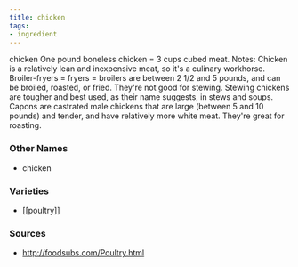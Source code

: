 ```yaml
---
title: chicken
tags:
- ingredient
---
```

chicken One pound boneless chicken = 3 cups cubed meat. Notes: Chicken is a relatively lean and inexpensive meat, so it's a culinary workhorse. Broiler-fryers = fryers = broilers are between 2 1/2 and 5 pounds, and can be broiled, roasted, or fried. They're not good for stewing. Stewing chickens are tougher and best used, as their name suggests, in stews and soups. Capons are castrated male chickens that are large (between 5 and 10 pounds) and tender, and have relatively more white meat. They're great for roasting.

### Other Names

* chicken

### Varieties

* [[poultry]]

### Sources
* http://foodsubs.com/Poultry.html
